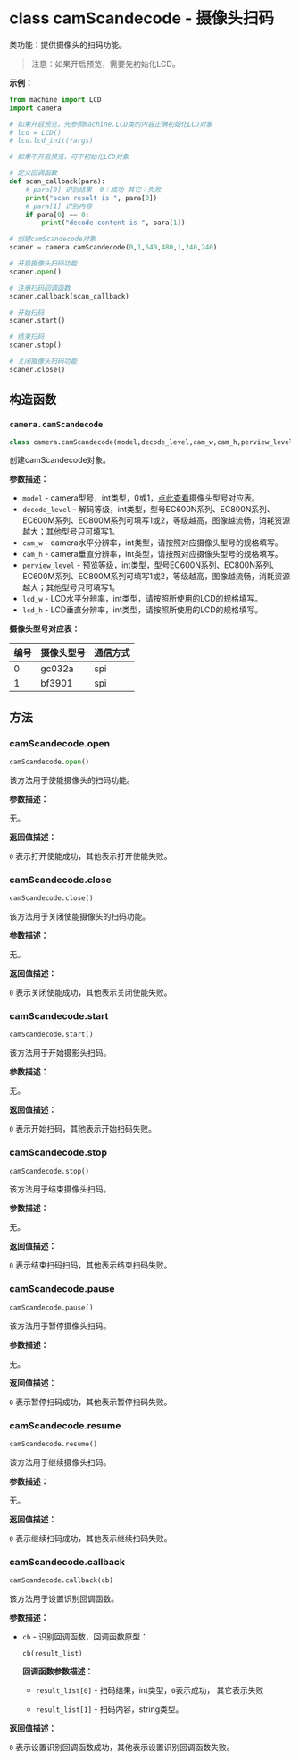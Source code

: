 # class camScandecode - 摄像头扫码

类功能：提供摄像头的扫码功能。

> 注意：如果开启预览，需要先初始化LCD。

**示例：**

```python
from machine import LCD
import camera

# 如果开启预览，先参照machine.LCD类的内容正确初始化LCD对象
# lcd = LCD()
# lcd.lcd_init(*args)

# 如果不开启预览，可不初始化LCD对象

# 定义回调函数
def scan_callback(para):
    # para[0] 识别结果 	0：成功 其它：失败
    print("scan result is ", para[0])		
    # para[1] 识别内容
    if para[0] == 0:
        print("decode content is ", para[1]) 

# 创建camScandecode对象
scaner = camera.camScandecode(0,1,640,480,1,240,240)

# 开启摄像头扫码功能
scaner.open()

# 注册扫码回调函数
scaner.callback(scan_callback)

# 开始扫码
scaner.start()

# 结束扫码
scaner.stop()

# 关闭摄像头扫码功能
scaner.close()
```

## 构造函数

### `camera.camScandecode`

```python
class camera.camScandecode(model,decode_level,cam_w,cam_h,perview_level,lcd_w,lcd_h)
```

创建camScandecode对象。

**参数描述：**

- `model` - camera型号，int类型，0或1，<a href="#label_cam_map2">点此查看</a>摄像头型号对应表。
- `decode_level` - 解码等级，int类型，型号EC600N系列、EC800N系列、EC600M系列、EC800M系列可填写1或2，等级越高，图像越流畅，消耗资源越大；其他型号只可填写1。
- `cam_w` - camera水平分辨率，int类型，请按照对应摄像头型号的规格填写。
- `cam_h` - camera垂直分辨率，int类型，请按照对应摄像头型号的规格填写。
- `perview_level` - 预览等级，int类型，型号EC600N系列、EC800N系列、EC600M系列、EC800M系列可填写1或2，等级越高，图像越流畅，消耗资源越大；其他型号只可填写1。
- `lcd_w` - LCD水平分辨率，int类型，请按照所使用的LCD的规格填写。
- `lcd_h` - LCD垂直分辨率，int类型，请按照所使用的LCD的规格填写。

<span id="label_cam_map2">**摄像头型号对应表：**</span>

| 编号 | 摄像头型号 | 通信方式 |
| ---- | ---------- | -------- |
| 0    | gc032a     | spi      |
| 1    | bf3901     | spi      |

## 方法

### camScandecode.open

```python
camScandecode.open()
```

该方法用于使能摄像头的扫码功能。

**参数描述：**

无。

**返回值描述：**

`0` 表示打开使能成功，其他表示打开使能失败。

### camScandecode.close

```python
camScandecode.close()
```

该方法用于关闭使能摄像头的扫码功能。

**参数描述：**

无。

**返回值描述：**

`0` 表示关闭使能成功，其他表示关闭使能失败。

### camScandecode.start

```python
camScandecode.start()
```

该方法用于开始摄影头扫码。

**参数描述：**

无。

**返回值描述：**

`0` 表示开始扫码，其他表示开始扫码失败。

### camScandecode.stop

```python
camScandecode.stop()
```

该方法用于结束摄像头扫码。

**参数描述：**

无。

**返回值描述：**

`0` 表示结束扫码扫码，其他表示结束扫码失败。

### camScandecode.pause

```python
camScandecode.pause()
```

该方法用于暂停摄像头扫码。

**参数描述：**

无。

**返回值描述：**

`0` 表示暂停扫码成功，其他表示暂停扫码失败。

### camScandecode.resume

```python
camScandecode.resume()
```

该方法用于继续摄像头扫码。

**参数描述：**

无。

**返回值描述：**

`0` 表示继续扫码成功，其他表示继续扫码失败。

### camScandecode.callback

```python
camScandecode.callback(cb)
```

该方法用于设置识别回调函数。

**参数描述：**

- `cb` - 识别回调函数，回调函数原型：

  ```
  cb(result_list)
  ```

  **回调函数参数描述：**

  - `result_list[0]` - 扫码结果，int类型，`0`表示成功， 其它表示失败

  - `result_list[1]` - 扫码内容，string类型。

**返回值描述：**

`0` 表示设置识别回调函数成功，其他表示设置识别回调函数失败。